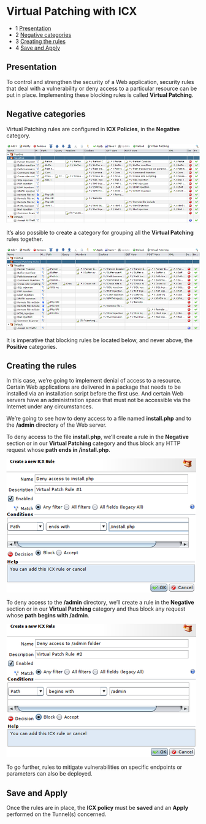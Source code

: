Virtual Patching with ICX
=========================

* 1 [Presentation](#presentation)
* 2 [Negative categories](#negative-categories)
* 3 [Creating the rules](#creating-the-rules)
* 4 [Save and Apply](#save-and-apply)

Presentation
------------

To control and strengthen the security of a Web application, security rules that deal with a vulnerability or deny access to a particular resource can be put in place. Implementing these blocking rules is called **Virtual Patching**.

Negative categories
-------------------

Virtual Patching rules are configured in **ICX Policies**, in the **Negative** category.

![](./attachments/virtual-patch1.png)

It’s also possible to create a category for grouping all the **Virtual Patching** rules together.

![](./attachments/virtual-patch3.png)

It is imperative that blocking rules be located below, and never above, the **Positive** categories.

Creating the rules
------------------

In this case, we’re going to implement denial of access to a resource. Certain Web applications are delivered in a package that needs to be installed via an installation script before the first use. And certain Web servers have an administration space that must not be accessible via the Internet under any circumstances.

We’re going to see how to deny access to a file named **install.php** and to the **/admin** directory of the Web server.

To deny access to the file **install.php**, we’ll create a rule in the **Negative** section or in our **Virtual Patching** category and thus block any HTTP request whose **path ends in /install.php**.

![](./attachments/virtual-patch2.png)

To deny access to the **/admin** directory, we’ll create a rule in the **Negative** section or in our **Virtual Patching** category and thus block any request whose **path begins with /admin**.

![](./attachments/virtual-patch4.png)

To go further, rules to mitigate vulnerabilities on specific endpoints or parameters can also be deployed.

Save and Apply
--------------

Once the rules are in place, the **ICX policy** must be **saved** and an **Apply** performed on the Tunnel(s) concerned.
